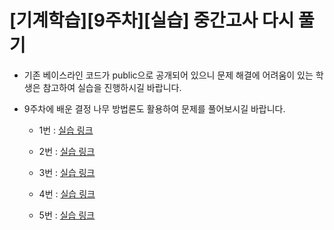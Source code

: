 # [기계학습][9주차][실습] 중간고사 다시 풀기

* 기존 베이스라인 코드가 public으로 공개되어 있으니 문제 해결에 어려움이 있는 학생은 참고하여 실습을 진행하시길 바랍니다.
* 9주차에 배운 결정 나무 방법론도 활용하여 문제를 풀어보시길 바랍니다.

  * 1번 : [실습 링크](https://www.kaggle.com/t/21f981eb6af547a494e94c1206c15cdc)

  * 2번 : [실습 링크](https://www.kaggle.com/t/fe61bf6d3b0f419885f20d7ed46c5f3d)

  * 3번 : [실습 링크](https://www.kaggle.com/t/e51192868e714b58beb68521673d7a38)

  * 4번 : [실습 링크](https://www.kaggle.com/t/b3674987bdec4ce3942ddd178148771f)

  * 5번 : [실습 링크](https://www.kaggle.com/t/bf4400cbe73c4db5b898038b383dce74)

